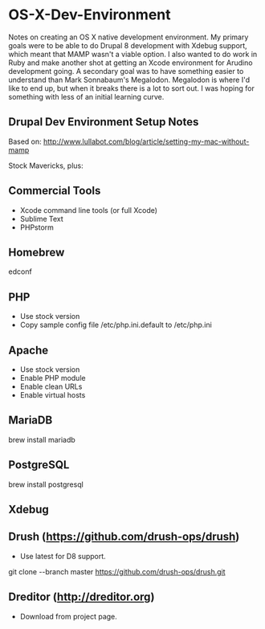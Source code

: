 OS-X-Dev-Environment
====================

Notes on creating an OS X native development environment. My primary
goals were to be able to do Drupal 8 development with Xdebug support,
which meant that MAMP wasn't a viable option. I also wanted to do
work in Ruby and make another shot at getting an Xcode environment
for Arudino development going. A secondary goal was to have something
easier to understand than Mark Sonnabaum's Megalodon. Megalodon is
where I'd like to end up, but when it breaks there is a lot to sort
out. I was hoping for something with less of an initial learning
curve.

Drupal Dev Environment Setup Notes
----------------------------------

Based on: http://www.lullabot.com/blog/article/setting-my-mac-without-mamp

Stock Mavericks, plus:

Commercial Tools
----------------
* Xcode command line tools (or full Xcode)
*	Sublime Text
*	PHPstorm

Homebrew
--------

edconf

PHP
---
* Use stock version
*	Copy sample config file /etc/php.ini.default to /etc/php.ini

Apache
------
* Use stock version
*	Enable PHP module
*	Enable clean URLs
*	Enable virtual hosts

MariaDB
-------
brew install mariadb

PostgreSQL
----------
brew install postgresql

Xdebug
------

Drush (https://github.com/drush-ops/drush)
-----
* Use latest for D8 support.

git clone --branch master https://github.com/drush-ops/drush.git

Dreditor (http://dreditor.org)
--------
* Download from project page.
